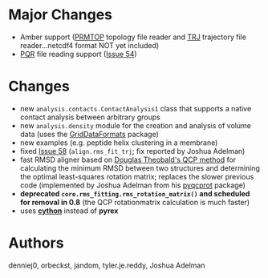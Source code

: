 # Major Changes #
  * Amber support ([PRMTOP](http://ambermd.org/formats.html#parm) topology file reader and [TRJ](http://ambermd.org/formats.html#trajectory) trajectory file reader...netcdf4 format NOT yet included)
  * [PQR](http://www.poissonboltzmann.org/file-formats/biomolecular-structurw/pqr) file reading support ([Issue 54](http://issues.mdanalysis.org/54))

# Changes #

  * new `analysis.contacts.ContactAnalysis1` class that supports a native contact analysis between arbitrary groups
  * new `analysis.density` module for the creation and analysis of volume data (uses the [GridDataFormats](http://pypi.python.org/pypi/GridDataFormats/) package)
  * new examples (e.g. peptide helix clustering in a membrane)
  * fixed [Issue 58](http://issues.mdanalysis.org/58) (`align.rms_fit_trj`; fix reported by Joshua Adelman)
  * fast RMSD aligner based on [Douglas Theobald's QCP method](http://theobald.brandeis.edu/qcp/) for calculating the minimum RMSD between two structures and determining the optimal least-squares rotation matrix; replaces the slower previous code (implemented by Joshua Adelman from his [pyqcprot](https://github.com/synapticarbors/pyqcprot) package)
  * **deprecated `core.rms_fitting.rms_rotation_matrix()` and scheduled for removal in 0.8** (the QCP rotationmatrix calculation is much faster)
  * uses **[cython](http://cython.org/)** instead of **pyrex**

# Authors #

denniej0, orbeckst, jandom, tyler.je.reddy, Joshua Adelman
